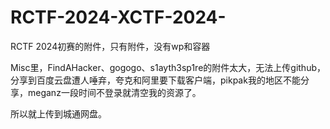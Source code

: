 # RCTF-2024-XCTF-2024-

RCTF 2024初赛的附件，只有附件，没有wp和容器

Misc里，FindAHacker、gogogo、s1ayth3sp1re的附件太大，无法上传github，分享到百度云盘遭人唾弃，夸克和阿里要下载客户端，pikpak我的地区不能分享，meganz一段时间不登录就清空我的资源了。

所以就上传到城通网盘。
